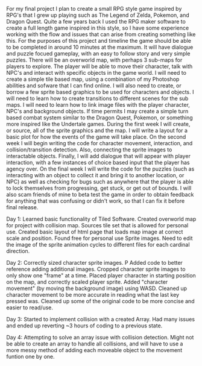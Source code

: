 For my final project I plan to create a small RPG style game inspired by RPG's that I grew up playing such as The Legend of Zelda, Pokemon, and Dragon Quest. Quite a few years back I used the RPG maker software to create a full length game inspired in this style, so I have some experience working with the flow and issues that can arise from creating something like this.
For the purposes of this project and timeline the game should be able to be completed in around 10 minutes at the maximum. It will have dialogue and puzzle focued gameplay, with an easy to follow story and very simple puzzles. There will be an overworld map, with perhaps 3 sub-maps for players to explore. The player will be able to move their character, talk with NPC's and interact with specific objects in the game world.
I will need to create a simple tile based map, using a combination of my Photoshop abilities and sofware that I can find online. I will also need to create, or borrow a few sprite based graphics to be used for characters and objects. I will need to learn how to create transitions to different scenes for the sub maps. I will need to learn how to link image files with the player character, NPC's and background objects. If time permits I may create a simple turn based combat system similar to the Dragon Quest, Pokemon, or something more inspired like the Undertale games. 
During the first week I will create, or source, all of the sprite graphics and the map. I will write a layout for a basic plot for how the events of the game will take place.
On the second week I will begin writing the code for character movement, interaction, and collision/transition detection. Also, connecting the sprite images to interactable objects. Finally, I will add dialogue that will appear with player interaction, with a few instances of choice based input that the player has agency over.
On the final week I will write the code for the puzzles (such as interacting with an object to collect it and bring it to another location, or NPC) as well as checking for bugs such as anywhere that the player is able to lock themselves from progressing, get stuck, or get out of bounds. I will also scam friends of mine to beta test the game in order to obtain feedback for anything that was confusing or didn't work, so that I can fix it before final release.

Day 1: Learned basic functionality of Tiled Software. Created overworld map for project with collision map. Sources tile set that is allowed for personal use. Created basic layout of html page that loads map image at correct scale and position. Found free for personal use Sprite images. Need to edit the image of the sprite animation cycles to different files for each cardinal direction.

Day 2: Correctly sized character sprite images. P Added code to better reference adding additional images. Cropped character sprite images to only show one "frame" at a time. Placed player character in starting position on the map, and correctly scaled player sprite. Added "character movement" (by moving the background image) using WASD. Cleaned up character movement to be more accurate in reading what the last key pressed was. Cleaned up some of the original code to be more concise and easier to read/use.

Day 3: Started to implement collision with a created Array. Had many issues and ended up reverting ~3 hours of coding to a previous state.

Day 4: Attempting to solve an array issue with collision detection. Might not be able to create an array to handle all collisions, and will have to use a more messy method of adding each moveable object to the movement funtion one by one.